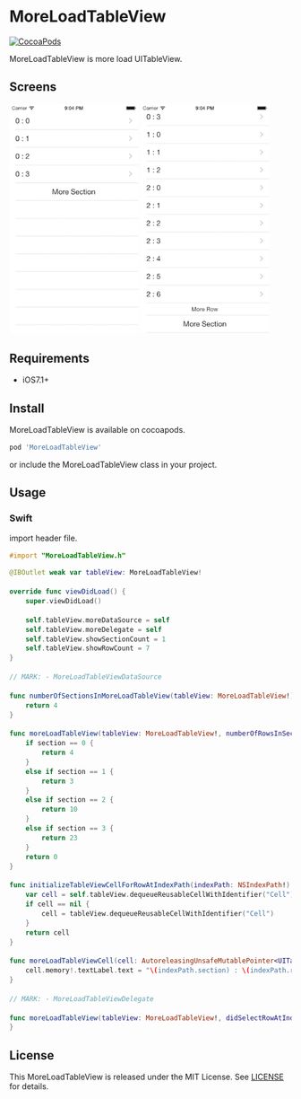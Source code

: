 # MoreLoadTableView

[![CocoaPods](https://img.shields.io/cocoapods/v/MoreLoadTableView.svg)](https://github.com/TakayoshiMiyamoto/MoreLoadTableView)

MoreLoadTableView is more load UITableView.

## Screens

<img src="https://github.com/TakayoshiMiyamoto/MoreLoadTableView/blob/master/images/screen1.png" width="230px">
<img src="https://github.com/TakayoshiMiyamoto/MoreLoadTableView/blob/master/images/screen2.png" width="230px">

## Requirements

- iOS7.1+

## Install

MoreLoadTableView is available on cocoapods.

```ruby
pod 'MoreLoadTableView'
```

or include the MoreLoadTableView class in your project.

## Usage

### Swift

import header file.

``` objective-c
#import "MoreLoadTableView.h"
```

``` swift
@IBOutlet weak var tableView: MoreLoadTableView!

override func viewDidLoad() {
    super.viewDidLoad()

    self.tableView.moreDataSource = self
    self.tableView.moreDelegate = self
    self.tableView.showSectionCount = 1
    self.tableView.showRowCount = 7
}

// MARK: - MoreLoadTableViewDataSource

func numberOfSectionsInMoreLoadTableView(tableView: MoreLoadTableView!) -> Int {
    return 4
}

func moreLoadTableView(tableView: MoreLoadTableView!, numberOfRowsInSection section: Int) -> Int {
    if section == 0 {
        return 4
    }
    else if section == 1 {
        return 3
    }
    else if section == 2 {
        return 10
    }
    else if section == 3 {
        return 23
    }
    return 0
}

func initializeTableViewCellForRowAtIndexPath(indexPath: NSIndexPath!) -> UITableViewCell! {
    var cell = self.tableView.dequeueReusableCellWithIdentifier("Cell")
    if cell == nil {
        cell = tableView.dequeueReusableCellWithIdentifier("Cell")
    }
    return cell
}

func moreLoadTableViewCell(cell: AutoreleasingUnsafeMutablePointer<UITableViewCell?>, cellForRowAtIndexPath indexPath: NSIndexPath!) {
    cell.memory!.textLabel.text = "\(indexPath.section) : \(indexPath.row)"
}

// MARK: - MoreLoadTableViewDelegate

func moreLoadTableView(tableView: MoreLoadTableView!, didSelectRowAtIndexPath indexPath: NSIndexPath!) {
}
```

## License

This MoreLoadTableView is released under the MIT License.
See [LICENSE](/LICENSE) for details.
